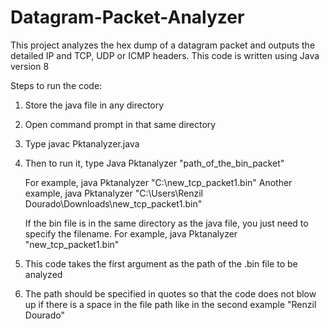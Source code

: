 # Datagram-Packet-Analyzer
This project analyzes the hex dump of a datagram packet and outputs the detailed IP and TCP, UDP or ICMP headers.
This code is written using Java version 8

Steps to run the code:

1. Store the java file in any directory 

2. Open command prompt in that same directory

3. Type javac Pktanalyzer.java

4. Then to run it, type Java Pktanalyzer "path_of_the_bin_packet"

	For example,     java Pktanalyzer "C:\new_tcp_packet1.bin"
	Another example, java Pktanalyzer "C:\Users\Renzil Dourado\Downloads\new_tcp_packet1.bin"
	
	If the bin file is in the same directory as the java file, you just need to specify the filename.
	For example,    java Pktanalyzer "new_tcp_packet1.bin"
	
5. This code takes the first argument as the path of the .bin file to be analyzed
	
6. The path should be specified in quotes so that the code does not blow up if there is a space in the file path like in the second example "Renzil Dourado"
	
